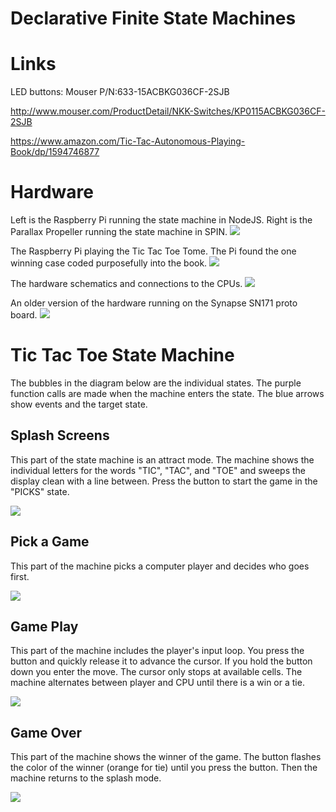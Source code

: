 # Declarative Finite State Machines

# Links

LED buttons: Mouser P/N:633-15ACBKG036CF-2SJB

http://www.mouser.com/ProductDetail/NKK-Switches/KP0115ACBKG036CF-2SJB

https://www.amazon.com/Tic-Tac-Autonomous-Playing-Book/dp/1594746877

# Hardware

Left is the Raspberry Pi running the state machine in NodeJS. Right is the Parallax Propeller running the state machine in SPIN.
![](https://github.com/topherCantrell/FSM/blob/master/art/photo1.jpg)

The Raspberry Pi playing the Tic Tac Toe Tome. The Pi found the one winning case coded purposefully into the book.
![](https://github.com/topherCantrell/FSM/blob/master/art/photo2.jpg)

The hardware schematics and connections to the CPUs.
![](https://github.com/topherCantrell/FSM/blob/master/art/schematic.jpg)

An older version of the hardware running on the Synapse SN171 proto board.
![](https://github.com/topherCantrell/FSM/blob/master/art/SnapTacToe.jpg)

# Tic Tac Toe State Machine

The bubbles in the diagram below are the individual states. The purple function calls are made when the machine enters the state. The blue arrows show events and the target state.

## Splash Screens

This part of the state machine is an attract mode. The machine shows the individual letters for the words "TIC", "TAC", and "TOE" and sweeps the display clean with a line between. Press the button to start the game in the "PICKS" state.

![](https://github.com/topherCantrell/FSM/blob/master/art/TTTFSM1.png)

## Pick a Game

This part of the machine picks a computer player and decides who goes first.
 
![](https://github.com/topherCantrell/FSM/blob/master/art/TTTFSM2.png)

## Game Play

This part of the machine includes the player's input loop. You press the button and quickly release it to advance the cursor. If you hold the button down you enter the move. The cursor only stops at available cells. The machine alternates between player and CPU until there is a win or a tie.

![](https://github.com/topherCantrell/FSM/blob/master/art/TTTFSM3.png)

## Game Over

This part of the machine shows the winner of the game. The button flashes the color of the winner (orange for tie) until you press the button. Then the machine returns to the splash mode.

![](https://github.com/topherCantrell/FSM/blob/master/art/TTTFSM4.png)